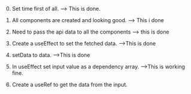 0. Set time first of all. --> This is done.
1. All components are created and looking good. --> This i done

2. Need to pass the api data to all the components --> this is done
3. Create a useEffect to set the fetched data. -->This is done
4. setData to data. -->This is done
5. In useEffect set input value as a dependency array. -->This is working fine.
6. Create a useRef to get the data from the input.
